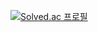 [![Solved.ac
프로필](http://mazassumnida.wtf/api/v2/generate_badge?boj=euro3928)](https://solved.ac/euro3928)

<!--
[![hyunwlee's 42 stats](https://badge42.herokuapp.com/api/stats/hyunwlee)](https://github.com/JaeSeoKim/badge42)
**hyunwlee-dev/hyunwlee-dev** is a ✨ _special_ ✨ repository because its `README.md` (this file) appears on your GitHub profile.


